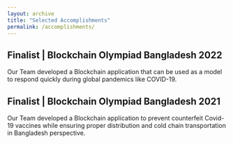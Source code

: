 ```yaml
---
layout: archive
title: "Selected Accomplishments"
permalink: /accomplishments/
---
```


## Finalist | Blockchain Olympiad Bangladesh 2022
Our Team developed a Blockchain application that can be used as a model to respond quickly during global pandemics like COVID-19.

## Finalist | Blockchain Olympiad Bangladesh 2021
Our Team developed a Blockchain application to prevent counterfeit Covid-19 vaccines while ensuring proper distribution and cold chain transportation in Bangladesh perspective.
